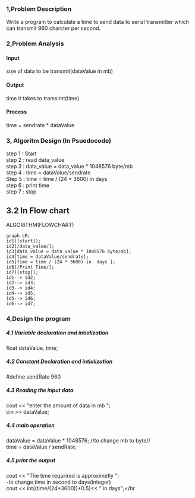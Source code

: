 ### 1,Problem Description
Write a program to calculate a time to send data to serial transmitter which can transmit 960 charcter per second.
### 2,Problem Analysis
#### Input 
size of data to be transmit(dataValue in mb)
#### Output 
time it takes to tramsimt(time)
#### Process
time = sendrate * dataValue </br>
### 3, Algoritm Design (In Psuedocode) </br>
step 1 : Start </br>
step 2 : read data_value</br>
step 3 : data_value = data_value * 1048576 byte/mb </br>
step 4 : time = dataValue/sendrate </br>
Step 5 : time = time / (24 * 3600) in  days </br>
step 6 : print time </br>
step 7 : stop </br>
## 3.2 In Flow chart
ALGORITHM(FLOWCHART)

```mermaid
graph LR;
id1([start]);
id2[/data_value/];
id3[data_value = data_value * 1048576 byte/mb];
id4[time = dataValue/sendrate];
id5[time = time / (24 * 3600) in  days ];
id6[/Print Time/];
id7([stop]);
id1--> id2;
id2--> id3;
id3--> id4;
id4--> id5;
id5--> id6;
id6--> id7;
```

### 4,Design the program
##### 4.1 Variable declaration and intialization
float dataValue, time;</br>
##### 4.2 Constant Declaration and intialization
#define sendRate 960 
##### 4.3 Reading the input data
cout << "enter the amount of data in mb  "; </br>
cin >> dataValue;
##### 4.4 main operation
dataValue = dataValue * 1048576; //to change mb to byte// </br>
time = dataValue / sendRate;
##### 4.5 print the output
cout << "The time requrired is approximetly ";</br>
-to change time in second to days(integer) </br> 
cout << int((time/(24*3600))+0.5)<< " in days";</br
